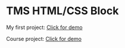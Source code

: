 # TMS HTML/CSS Block

My first project:
[Click for demo](https://rawcdn.githack.com/AlexBibig/TMS-HTML-CSS/e4ddd6ccb3644ece998f2174c0433e7ae929a38d/course_project/level_1/index.html)

Course project:
[Click for demo](https://rawcdn.githack.com/AlexBibig/TMS-HTML-CSS/e4ddd6ccb3644ece998f2174c0433e7ae929a38d/course_project/level_1/index.html)
